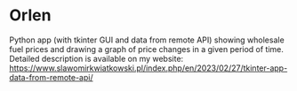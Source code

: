 # Orlen
Python app (with tkinter GUI and data from remote API) showing wholesale fuel prices and drawing a graph of price changes in a given period of time.
Detailed description is available on my website: https://www.slawomirkwiatkowski.pl/index.php/en/2023/02/27/tkinter-app-data-from-remote-api/
